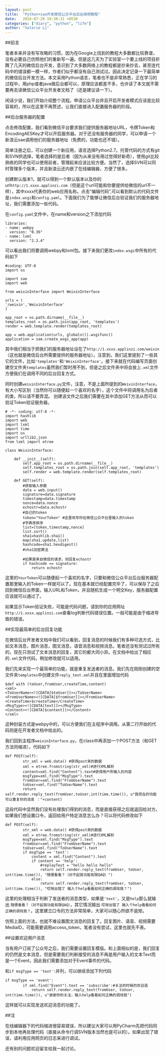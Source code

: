 ```yaml
---
layout: post
title:  "Python+sae开发微信公众平台后台简明教程"
date:   2016-07-20 19:30:31 +0530
categories: ["diary", "python", "life"]
author: "Valerie Li"
---
```

##前言

笔者本来并没有写攻略的习惯，因为在Google上找到的教程大多数都比较靠谱，没有必要自己仿照他们的重新写一遍。但是这几天为了实验室一个要上线的项目折腾了几天的微信后台开发，意识到了大多数网络上的教程都是抄来抄去，甚至连代码中的错误都一模一样，作者们似乎都没有自己测试过。因此决定记录一下最简单的微信后台开发方法。本文采用Python语言，笔者也不是非常熟悉，正在学习的过程中，用php或者java做后台都可以，原理应该都差不多，也许读了本文就不需要再去读微信公众平台开发者文档了（还是建议读一下）。

闲话少说，我们开始介绍整个流程。申请公众平台并且开启开发者模式应该是比较容易的，所以在这里不再赘述，让我们直接进入配置服务器的阶段。

##后台服务器的配置

点击修改配置，我们看到微信平台要求我们提供服务器地址URL，令牌Token和EncodingAESKey才可以开启服务器。对于还没有服务器的同学，可以申请一个新浪云sae调用他们的服务器地址（免费的，功能也还不错）。

简单注册之后，可以创建一个新应用，语言选择Python2.7。托管代码的方式有git和SVN供选择，笔者选择的是后者（因为从来没有用过觉得好新奇），使用git比较熟练的同学也可以使用前者，管理起来应该比较方便。当然了，选择SVN可以同时管理多个版本，并且新浪云还内嵌了在线编辑器，方便了很多。

创建默认版本1，就可以得到一个默认版本以及你的url`http://1.xxxx.applinzi.com`（但是这个url可能和你要提供给微信的url不一样），其中xxxx代表你的web应用名称。点击“编辑代码”,可以看到默认的代码文件是`index.wsgi`和`config.yaml`。下面我们为了能够让微信后台验证我们的服务器地址，我们需要添加一些代码。

在`config.yaml`文件中，在name和version之下添加代码

    libraries:
    - name: webpy 
      version: "0.36"
    - name: lxml
      version: "2.3.4"

可以看出我们将要调用webpy和lxml包。接下来我们更改`index.wsgi`中所有的代码如下

    #coding: UTF-8
    import os
    
    import sae
    import web
    
    from weixinInterface import WeixinInterface
    
    urls = (
    '/weixin','WeixinInterface'
    )
    
    app_root = os.path.dirname(__file__)
    templates_root = os.path.join(app_root, 'templates')
    render = web.template.render(templates_root)
    
    app = web.application(urls, globals()).wsgifunc()        
    application = sae.create_wsgi_app(app)

其中我们相当于把我们的服务器地址设在了`http://1.xxxx.applinzi.com/weixin`（这也就是微信后台所需要提供的服务器地址）。注意到，我们这里提到了一些其它的文件，比如`'templates'`和`'WeixinInterface'`。接下来就在代码编写页面创建空文件夹`templates`虽然我们暂时用不到，但是之后文件夹中将会放上`.xml`文件方便我们在调用不同的后台回复方式。

同时创建`weixinInterface.py`文件，注意，不是上面所提到的`WeixinInterface`，有大小写区别（当然你可以随便起一个喜欢的名字），这个文件中将调用名为后者的类，所以请不要弄混。
创建该文件之后我们需要在其中添加GET方法从而可以验证Token验证服务器。

    # -*- coding: utf-8 -*-
    import hashlib
    import web
    import lxml
    import time
    import os
    import urllib2,json
    from lxml import etree
    
    class WeixinInterface:
    
        def __init__(self):
            self.app_root = os.path.dirname(__file__)
            self.templates_root = os.path.join(self.app_root, 'templates')
            self.render = web.template.render(self.templates_root)
    
        def GET(self):
            #获取输入参数
            data = web.input()
            signature=data.signature
            timestamp=data.timestamp
            nonce=data.nonce
            echostr=data.echostr
            #自己的token
            token="YourToken" #这里改写你在微信公众平台里输入的token
            #字典序排序
            list=[token,timestamp,nonce]
            list.sort()
            sha1=hashlib.sha1()
            map(sha1.update,list)
            hashcode=sha1.hexdigest()
            #sha1加密算法        
    
            #如果是来自微信的请求，则回复echostr
            if hashcode == signature:
                return echostr

这里的`YourToken`可以随便起一个喜欢的名字，只要和微信公众平台后台服务器配置那里输入的Token一样就可以了。现在基本就已经配置完毕了，可以保存了之后回到微信后台界面，输入URL和Token，并且随机生成一个明文Key，服务器配置应该就可以通过了。

如果显示Token验证失败，可能是代码问题，请到你的应用网址`http://1.xxxx.applinzi.com`查看log判断代码错误位置。一般可能是由于缩进导致的错误。

##实现最简单的后台回复功能

在微信后台开发者文档中我们可以看到，回复消息的时候我们有多种可选方式，比如文本消息，图片消息，图文消息，语音消息和视频消息。笔者还没有测试过所有的，现在只测试了文本消息的回复，其它的都大同小异。在文档中给出了相应的`.xml`文件代码，稍加修改就可以适用。

我们先来实现一个最简单的功能，就是重复发送者的消息。我们先在刚刚创建的空文件夹`templates`中创建文件`reply_text.xml`并且在里面增加代码

    $def with (toUser,fromUser,createTime,content)
    <xml>
    <ToUserName><![CDATA[$toUser]]></ToUserName>
    <FromUserName><![CDATA[$fromUser]]></FromUserName>
    <CreateTime>$createTime</CreateTime>
    <MsgType><![CDATA[text]]></MsgType>
    <Content><![CDATA[$content]]></Content>
    </xml>

这种封装方式是webpy中的，可以方便我们在主程序中调用。从第二行开始的代码则是在开发者文档中给出的。

我们回到主程序`weixinInterface.py`，在class中再添加一个POST方法（和GET方法同缩进），代码如下

    def POST(self):        
            str_xml = web.data() #获得post来的数据
            xml = etree.fromstring(str_xml)#进行XML解析
            content=xml.find("Content").text#获得用户所输入的内容
            msgType=xml.find("MsgType").text
            fromUser=xml.find("FromUserName").text
            toUser=xml.find("ToUserName").text
            return self.render.reply_text(fromUser,toUser,int(time.time()), u"我现在的功能可以重复你的消息 ："+content)

这段代码中显然我们没有处理我们得到的消息，而是直接获得之后就返回给对方。如果我们想设置口令，返回给用户特定消息怎么办？可以将代码修改如下

    def POST(self):        
            str_xml = web.data() #获得post来的数据
            xml = etree.fromstring(str_xml)#进行XML解析
            msgType=xml.find("MsgType").text
            fromUser=xml.find("FromUserName").text
            toUser=xml.find("ToUserName").text
            if msgType == 'text':
                content = xml.find("Content").text
                if content == 'help':
                    #replayText = "hello hello hello"
                    return self.render.reply_text(fromUser, toUser, int(time.time()), "随便看看？（对不起我功能有限QAQ）")
                else:
                    return self.render.reply_text(fromUser, toUser, int(time.time()), "哎呀出错了 输入个help看看如何正确的调戏我？")

这里的处理相当于判断了发送者的消息类型，如果是`'text'`，又是`help`那么就输出 `随便看看？（对不起我功能有限QAQ）`，其它情况输出 `哎呀出错了 输入个help看看如何正确的调戏我？`。这里建立口令的方法非常简单，大家可以随心所欲不逾矩。

仿照上面的方法，也就不难设置图文消息的回复了。回复图片、语音、视频需要MediaID，可能需要调用access_token，笔者没有尝试，这里也就先不表。

##设置欢迎用户消息

当有用户订阅了公众号之后，我们需要设置回复模版。和上面相似的是，我们回复的仍然是文本消息，但是需要我们判断接受的消息不再是用户输入的文本Text而是一个Event，因此我们需要添加对于Event事件的代码。

和`if msgType == 'text':`并列，可以继续添加下列代码

    if msgType == 'event':
            if xml.find("Event").text == 'subscribe':#关注的时候的欢迎语
                return self.render.reply_text(fromUser, toUser, int(time.time()), u"谢谢你的关注，输入help看看如何正确的调戏我")

这样就可以实现发送欢迎消息的功能了。

##注

在线编辑器下的代码缩进很容易错误，所以建议大家可以用PyCharm先把代码同步到本地再处理代码（直接从命令行调SVN版本当然也是可以的）。如果出现了错误，请利用应用网页的日志来进行调试。

还有别的问题欢迎留言给我一起讨论。